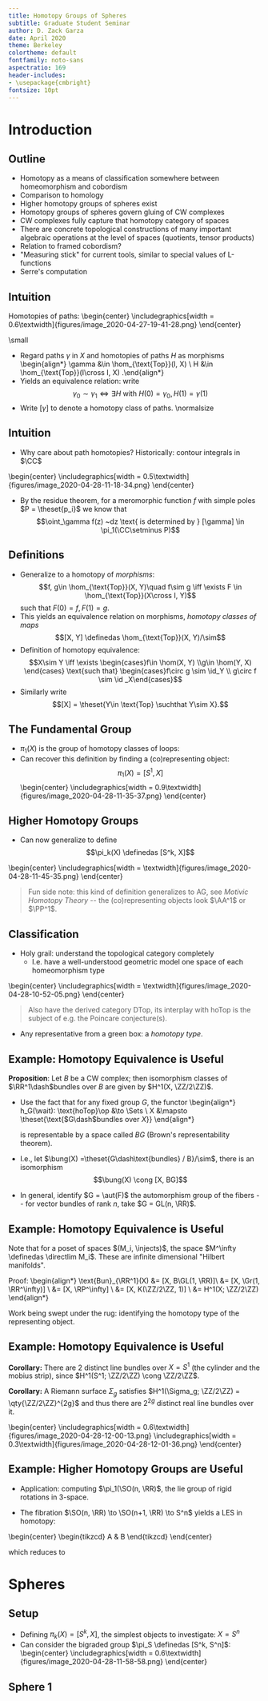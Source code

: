 ```yaml
---
title: Homotopy Groups of Spheres 
subtitle: Graduate Student Seminar
author: D. Zack Garza
date: April 2020
theme: Berkeley 
colortheme: default 
fontfamily: noto-sans
aspectratio: 169
header-includes:
- \usepackage{cmbright}
fontsize: 10pt
---
```


# Introduction 

## Outline

- Homotopy as a means of classification somewhere between homeomorphism and cobordism
- Comparison to homology
- Higher homotopy groups of spheres exist
- Homotopy groups of spheres govern gluing of CW complexes
- CW complexes fully capture that homotopy category of spaces
- There are concrete topological constructions of many important algebraic operations at the level of spaces (quotients, tensor products)
- Relation to framed cobordism?
- "Measuring stick" for current tools, similar to special values of L-functions
- Serre's computation

## Intuition

Homotopies of paths:
\begin{center}
\includegraphics[width = 0.6\textwidth]{figures/image_2020-04-27-19-41-28.png} 
\end{center}

\small
- Regard paths $\gamma$ in $X$ and homotopies of paths $H$ as morphisms 
\begin{align*}
\gamma &\in \hom_{\text{Top}}(I, X) \\
H &\in \hom_{\text{Top}}(I\cross I, X)
.\end{align*}
- Yields an equivalence relation: write $$\gamma_0 \sim \gamma_1 \iff \exists H \text{ with } H(0) = \gamma_0, H(1) = \gamma(1)$$
- Write $[\gamma]$ to denote a homotopy class of paths.
\normalsize

## Intuition

- Why care about path homotopies? Historically: contour integrals in $\CC$

\begin{center}
\includegraphics[width = 0.5\textwidth]{figures/image_2020-04-28-11-18-34.png} 
\end{center}

- By the residue theorem, for a meromorphic function $f$ with simple poles $P = \theset{p_i}$ we know that $$\oint_\gamma f(z) ~dz \text{ is determined by } [\gamma] \in \pi_1(\CC\setminus P)$$
 
## Definitions

- Generalize to a homotopy of *morphisms*: $$f, g\in \hom_{\text{Top}}(X, Y)\quad  f\sim g \iff \exists F \in \hom_{\text{Top}}(X\cross I, Y)$$ such that $F(0) = f, F(1) = g$.
- This yields an equivalence relation on morphisms, *homotopy classes of maps* $$[X, Y] \definedas \hom_{\text{Top}}(X, Y)/\sim$$
- Definition of homotopy equivalence: $$X\sim Y \iff \exists \begin{cases}f\in \hom(X, Y) \\g\in \hom(Y, X) \end{cases} \text{such that} \begin{cases}f\circ g \sim \id_Y \\ g\circ f \sim \id _X\end{cases}$$
- Similarly write $$[X] = \theset{Y\in \text{Top} \suchthat Y\sim X}.$$

## The Fundamental Group

- $\pi_1(X)$ is the group of homotopy classes of loops:
- Can recover this definition by finding a (co)representing object: $$\pi_1(X) = [S^1, X]$$
\begin{center}
\includegraphics[width = 0.9\textwidth]{figures/image_2020-04-28-11-35-37.png} 
\end{center}

## Higher Homotopy Groups

- Can now generalize to define $$\pi_k(X) \definedas [S^k, X]$$

\begin{center}
\includegraphics[width = \textwidth]{figures/image_2020-04-28-11-45-35.png} 
\end{center}

> Fun side note: this kind of definition generalizes to AG, see *Motivic Homotopy Theory* -- the (co)representing objects look $\AA^1$ or $\PP^1$.

## Classification

- Holy grail: understand the topological category completely 
  - I.e. have a well-understood geometric model one space of each homeomorphism type

\begin{center}
\includegraphics[width = \textwidth]{figures/image_2020-04-28-10-52-05.png} 
\end{center}

> Also have the derived category $\text{DTop}$, its interplay with $\text{hoTop}$ is the subject of e.g. the Poincare conjecture(s).

- Any representative from a green box: a *homotopy type*.

## Example: Homotopy Equivalence is Useful

**Proposition**:
Let $B$ be a CW complex; then isomorphism classes of $\RR^1\dash$bundles over $B$ are given by $H^1(X, \ZZ/2\ZZ)$.

- Use the fact that for any fixed group $G$, the functor
    \begin{align*}
    h_G(\wait): \text{hoTop}\op &\to \Sets \\
    X &\mapsto \theset{\text{$G\dash$bundles over $X$}}
    \end{align*}

    is representable by a space called $BG$ (Brown's representability theorem).

- I.e., let $\bung(X) =\theset{G\dash\text{bundles} / B}/\sim$, there is an isomorphism 
$$\bung(X) \cong [X, BG]$$

- In general, identify $G = \aut(F)$ the automorphism group of the fibers -- for vector bundles of rank $n$, take $G = GL(n, \RR)$.

## Example: Homotopy Equivalence is Useful

Note that for a poset of spaces $(M_i, \injects)$, the space $M^\infty \definedas \directlim M_i$.
These are infinite dimensional "Hilbert manifolds".

Proof:
\begin{align*}
\text{Bun}_{\RR^1}(X) 
&= [X, B\GL(1, \RR)]\\
&= [X, \Gr(1, \RR^\infty)] \\
&= [X, \RP^\infty] \\
&= [X, K(\ZZ/2\ZZ, 1)] \\
&= H^1(X; \ZZ/2\ZZ)
\end{align*}

Work being swept under the rug: identifying the homotopy type of the representing object.

## Example: Homotopy Equivalence is Useful

**Corollary:**
There are 2 distinct line bundles over $X = S^1$ (the cylinder and the mobius strip), since $H^1(S^1; \ZZ/2\ZZ) \cong \ZZ/2\ZZ$.

**Corollary:**
A Riemann surface $\Sigma_g$ satisfies $H^1(\Sigma_g; \ZZ/2\ZZ) = \qty{\ZZ/2\ZZ}^{2g}$ and thus there are $2^{2g}$ distinct real line bundles over it.

\begin{center}
\includegraphics[width = 0.6\textwidth]{figures/image_2020-04-28-12-00-13.png} 
\includegraphics[width = 0.3\textwidth]{figures/image_2020-04-28-12-01-36.png} 
\end{center}

## Example: Higher Homotopy Groups are Useful

- Application: computing $\pi_1(\SO(n, \RR)$, the lie group of rigid rotations in 3-space.

- The fibration $\SO(n, \RR) \to \SO(n+1, \RR) \to S^n$ yields a LES in homotopy:

\begin{center}
\begin{tikzcd}
A & B
\end{tikzcd}
\end{center}

which reduces to 

<!--\begin{align*}-->
<!--\pi_2(SO(n, \RR)) \ar[r]-->
<!--\pi_2(SO(n+1, \RR)) \ar[r]-->
<!--0 \ar[ddl] \\-->
<!--\pi_1(SO(n, \RR)) \ar[r]-->
<!--\pi_1(SO(n+1, \RR)) \ar[r]-->
<!--0 \\-->
<!--\end{align*}-->


# Spheres

## Setup

- Defining $\pi_k(X) = [S^k, X]$, the simplest objects to investigate: $X = S^n$
- Can consider the bigraded group $\pi_S \definedas [S^k, S^n]$:
\begin{center}
\includegraphics[width = 0.6\textwidth]{figures/image_2020-04-28-11-58-58.png} 
\end{center}

## Sphere 1
